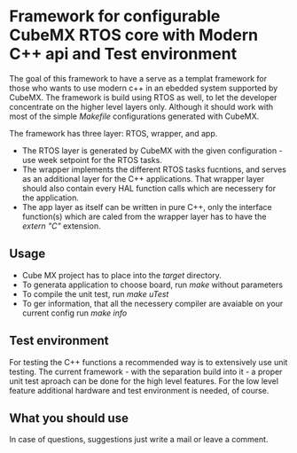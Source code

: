 Framework for configurable CubeMX RTOS core with Modern C++ api and Test environment
====================================================================================

The goal of this framework to have a serve as a templat framework for those who wants to use modern c++ in an ebedded system supported by CubeMX. The framework is build using RTOS as well, to let the developer concentrate on the higher level layers only. Although it should work with most of the simple _Makefile_ configurations generated with CubeMX.

The framework has three layer: RTOS, wrapper, and app. 
+ The RTOS layer is generated by CubeMX with the given configuration - use week setpoint for the RTOS tasks. 
+ The wrapper implements the different RTOS tasks fucntions, and serves as an additional layer for the C++ applications. That wrapper layer should also contain every HAL function calls which are necessery for the application.
+ The app layer as itself can be written in pure C++, only the interface function(s) which are caled from the wrapper layer has to have the _extern "C"_ extension.

Usage
-----

+ Cube MX project has to place into the _target_ directory.
+ To generata application to choose board, run _make_ without parameters
+ To compile the unit test, run _make uTest_
+ To ger information, that all the necessery compiler are avaiable on your current config run _make info_



Test environment
----------------

For testing the C++ functions a recommended way is to extensively use unit testing. The current framework - with the separation build into it - a proper unit test aproach can be done for the high level features. For the low level feature additional hardware and test environment is needed, of course.


What you should use
-------------------





In case of questions, suggestions just write a mail or leave a comment.


